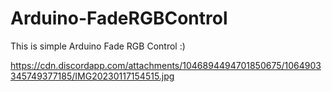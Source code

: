 # Arduino-FadeRGBControl
This is simple Arduino Fade RGB Control :)

https://cdn.discordapp.com/attachments/1046894494701850675/1064903345749377185/IMG20230117154515.jpg
